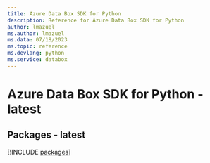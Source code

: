 ```yaml
---
title: Azure Data Box SDK for Python
description: Reference for Azure Data Box SDK for Python
author: lmazuel
ms.author: lmazuel
ms.data: 07/18/2023
ms.topic: reference
ms.devlang: python
ms.service: databox
---
```

# Azure Data Box SDK for Python - latest
## Packages - latest
[!INCLUDE [packages](data-box-index.md)]